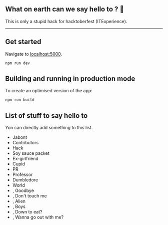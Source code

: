 ## What on earth can we say hello to ? 🤔

This is only a stupid hack for hacktoberfest (ITExperience).

---

## Get started

Navigate to [localhost:5000](http://localhost:5000).

```bash
npm run dev
```

## Building and running in production mode

To create an optimised version of the app:

```bash
npm run build
```

## List of stuff to say hello to

Yon can directly add something to this list.

- Jabont
- Contributors
- Hack
- Soy sauce packet
- Ex-girlfriend
- Cupid
- PR
- Professor
- Dumbledore
- World
- , Goodbye
- , Don't touch me
- , Alien
- , Boys
- , Down to eat?
- , Wanna go out with me?
